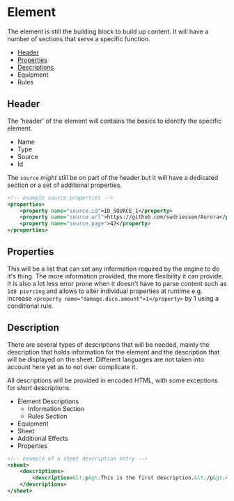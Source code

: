 # Element

The element is still the building block to build up content. It will have a number of sections that serve a specific function.

- [Header](#header)
- [Properties](#properties)
- [Descriptions](#description)
- Equipment
- Rules

## Header

The 'header' of the element will contains the basics to identify the specific element.

- Name
- Type
- Source
- Id

The `source` _might_ still be on part of the header but it will have a dedicated section or a set of additional properties.

```xml
<!-- example source properties -->
<properties>
    <property name="source.id">ID_SOURCE_1</property>
    <property name="source.url">https://github.com/swdriessen/Aurora</property>
    <property name="source.page">42</property>
</properties>
````

## Properties

This will be a list that can set any information required by the engine to do it's thing. The more information provided, the more flexibility it can provide. It is also a lot less error prone when it doesn't have to parse content such as `1d8 piercing` and allows to alter individual properties at runtime e.g. increase `<property name="damage.dice.amount">1</property>` by 1 using a conditional rule.

## Description

There are several types of descriptions that will be needed, mainly the description that holds information for the element and the description that will be displayed on the sheet. Different languages are not taken into account here yet as to not over complicate it.

All descriptions will be provided in encoded HTML, with some exceptions for _short_ descriptions.

- Element Descriptions
    - Information Section
    - Rules Section
- Equipment
- Sheet
- Additional Effects
- Properties

```xml
<!-- example of a sheet description entry -->
<sheet>
    <descriptions>
        <description>&lt;p&gt;This is the first description.&lt;/p&gt;</description>
    </descriptions>
</sheet>
```
